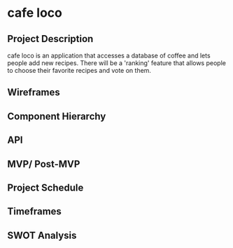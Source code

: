 # cafe loco

## Project Description
cafe loco is an application that accesses a database of coffee and lets people add new recipes. There will be a 'ranking' feature that allows people to choose their favorite recipes and vote on them.

## Wireframes

## Component Hierarchy

## API

## MVP/ Post-MVP

## Project Schedule

## Timeframes

## SWOT Analysis
